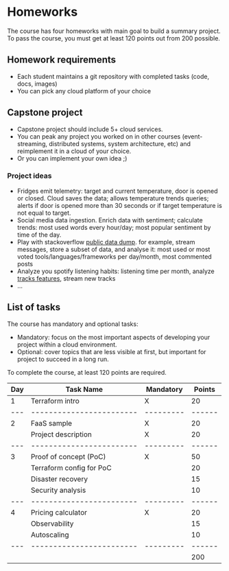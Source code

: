 # Homeworks

The course has four homeworks with main goal to build a summary project. To pass the course, you must get at least 120 points out from 200 possible.

## Homework requirements

- Each student maintains a git repository with completed tasks (code, docs, images)
- You can pick any cloud platform of your choice

## Capstone project

- Capstone project should include 5+ cloud services.
- You can peak any project you worked on in other courses (event-streaming, distributed systems, system architecture, etc) and reimplement it in a cloud of your choice.
- Or you can implement your own idea ;)

### Project ideas

- Fridges emit telemetry: target and current temperature, door is opened or closed. Cloud saves the data; allows temperature trends queries; alerts if door is opened more than 30 seconds or if target temperature is not equal to target.
- Social media data ingestion. Enrich data with sentiment; calculate trends: most used words every hour/day; most popular sentiment by time of the day.
- Play with stackoverflow [public data dump](https://www.brentozar.com/archive/2021/03/download-the-current-stack-overflow-database-for-free-2021-02/). for example, stream messages, store  a subset of data, and analyse it: most used or most voted tools/languages/frameworks per day/month, most commented posts
- Analyze you spotify listening habits: listening time per month, analyze [tracks features](https://developer.spotify.com/documentation/web-api/reference/#endpoint-get-several-audio-features), stream new tracks
- ...


## List of tasks

The course has mandatory and optional tasks:

- Mandatory: focus on the most important aspects of developing your project within a cloud environment.
- Optional: cover topics that are less visible at first, but important for project to succeed in a long run.

To complete the course, at least 120 points are required.

| Day | Task Name                | Mandatory | Points |
| --- | ------------------------ | --------- | ------ |
| 1   | Terraform intro          |     X     |   20   |
| --- | ------------------------ | --------- | ------ |
| 2   | FaaS sample              |     X     |   20   |
|     | Project description      |     X     |   20   |
| --- | ------------------------ | --------- | ------ |
| 3   | Proof of concept (PoC)   |     X     |   50   |
|     | Terraform config for PoC |           |   20   |
|     | Disaster recovery        |           |   15   |
|     | Security analysis        |           |   10   |
| --- | ------------------------ | --------- | ------ |
| 4   | Pricing calculator       |     X     |   20   |
|     | Observability            |           |   15   |
|     | Autoscaling              |           |   10   |
| --- | ------------------------ | --------- | ------ |
|     |                          |           |   200  |
